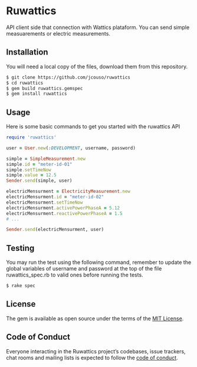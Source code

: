 # Ruwattics

API client side that connection with Wattics plataform. You can send simple measuarements or electric measurements.

## Installation
You will need a local copy of the files, download them from this repository.

```sh
$ git clone https://github.com/jcouso/ruwattics
$ cd ruwattics
$ gem build ruwattics.gemspec
$ gem install ruwattics
```
## Usage

Here is some basic commands to get you started with the ruwattics API

```ruby
require 'ruwattics'

user = User.new(:DEVELOPMENT, username, password)

simple = SimpleMeasurement.new
simple.id = "meter-id-01"
simple.setTimeNow
simple.value = 12.5
Sender.send(simple, user)

electricMensurment = ElectricityMeasurement.new
electricMensurment.id = "meter-id-02"
electricMensurment.setTimeNow
electricMensurment.activePowerPhaseA = 5.12
electricMensurment.reactivePowerPhaseA = 1.5
# ...

Sender.send(electricMensurment, user)
```

## Testing

You may run the test using the following command, remember to update the global variables of username and password at the top of the file ruwattics_spec.rb to valid ones before running the tests.

```sh
$ rake spec
```


## License

The gem is available as open source under the terms of the [MIT License](https://opensource.org/licenses/MIT).

## Code of Conduct

Everyone interacting in the Ruwattics project’s codebases, issue trackers, chat rooms and mailing lists is expected to follow the [code of conduct](https://github.com/jcouso/ruwattics/blob/master/CODE_OF_CONDUCT.md).
